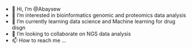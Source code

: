 - 👋 Hi, I’m @Abaysew
- 👀 I’m interested in bioinformatics genomic and proteomics data analysis  
- 🌱 I’m currently learning data science and Machine learning for drug disgn 
- 💞️ I’m looking to collaborate on NGS data analysis 
- 📫 How to reach me ...

<!---
Abaysew/Abaysew is a ✨ special ✨ repository because its `README.md` (this file) appears on your GitHub profile.
You can click the Preview link to take a look at your changes.
--->
